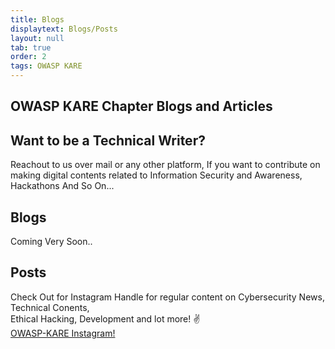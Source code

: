 ```yaml
---
title: Blogs
displaytext: Blogs/Posts
layout: null
tab: true
order: 2
tags: OWASP KARE
---
```


## **OWASP KARE Chapter Blogs and Articles**
## Want to be a Technical Writer?
Reachout to us over mail or any other platform, If you want to contribute on making digital contents related to Information Security and Awareness, Hackathons And So On... 

## Blogs

Coming Very Soon..

## Posts
Check Out for Instagram Handle for regular content on Cybersecurity News, Technical Conents, <br>
Ethical Hacking, Development and lot more! :v: <br>
<a href="https://www.instagram.com/owasp_kare/" target="_blank">OWASP-KARE Instagram! </a> <br>

